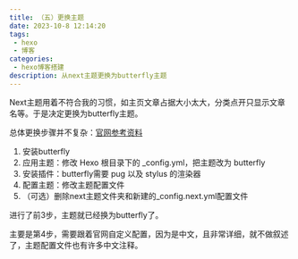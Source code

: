 ```yaml
---
title: （五）更换主题
date: 2023-10-8 12:14:20
tags:
 - hexo
 - 博客
categories:
 - hexo博客搭建
description: 从next主题更换为butterfly主题
---
```


Next主题用着不符合我的习惯，如主页文章占据大小太大，分类点开只显示文章名等。于是决定更换为butterfly主题。

总体更换步骤并不复杂：[官网参考资料](https://butterfly.js.org/posts/21cfbf15/)

1. 安装butterfly
2. 应用主题：修改 Hexo 根目录下的 _config.yml，把主题改为 butterfly
3. 安装插件：butterfly需要 pug 以及 stylus 的渲染器
4. 配置主题：修改主题配置文件
5. （可选）删除next主题文件夹和新建的_config.next.yml配置文件

进行了前3步，主题就已经换为butterfly了。

主要是第4步，需要跟着官网自定义配置，因为是中文，且非常详细，就不做叙述了，主题配置文件也有许多中文注释。

